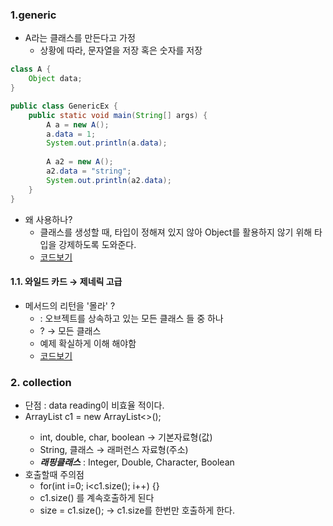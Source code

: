 ### 1.generic 
- A라는 클래스를 만든다고 가정
    - 상황에 따라, 문자열을 저장 혹은 숫자를 저장
    
```java
class A {
    Object data;
}

public class GenericEx {
    public static void main(String[] args) {
        A a = new A();
        a.data = 1;
        System.out.println(a.data);
        
        A a2 = new A();
        a2.data = "string";
        System.out.println(a2.data);
    }
}
```

- 왜 사용하나?
  - 클래스를 생성할 때, 타입이 정해져 있지 않아 Object를 활용하지 않기 위해 타입을 강제하도록 도와준다.
  - [코드보기](https://github.com/GyeomFka/java-dare/blob/master/src/main/java/ch06/GenericEx01.java)
  
#### 1.1. 와일드 카드 → 제네릭 고급
- 메서드의 리턴을 '몰라' ?
  - <? extends Object> : 오브젝트를 상속하고 있는 모든 클래스 들 중 하나
  - ? → 모든 클래스
  - 예제 확실하게 이해 해야함
  - [코드보기](https://github.com/GyeomFka/java-dare/blob/master/src/main/java/ch06/GenericEx03.java)
  
### 2. collection
- 단점 : data reading이 비효율 적이다.
- ArrayList <int> c1 = new ArrayList<>();
  - int, double, char, boolean → 기본자료형(값)
  - String, 클래스 → 래퍼런스 자료형(주소)
  - ***래핑클래스*** : Integer, Double, Character, Boolean
- 호출할때 주의점
  - for(int i=0; i<c1.size(); i++) {}
  - c1.size() 를 계속호출하게 된다
  - size = c1.size(); → c1.size를 한번만 호출하게 한다.